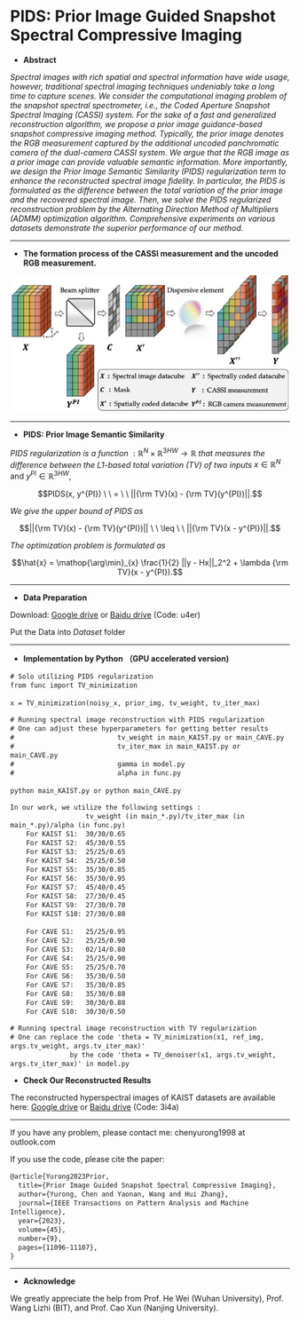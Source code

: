 # PIDS: Prior Image Guided Snapshot Spectral Compressive Imaging

- **Abstract**

*Spectral images with rich spatial and spectral information have wide usage, however, traditional spectral imaging techniques undeniably take a long time to capture scenes. We consider the computational imaging problem of the snapshot spectral spectrometer, i.e., the Coded Aperture Snapshot Spectral Imaging (CASSI) system. For the sake of a fast and generalized reconstruction algorithm, we propose a prior image guidance-based snapshot compressive imaging method. Typically, the prior image denotes the RGB measurement captured by the additional uncoded panchromatic camera of the dual-camera CASSI system. We argue that the RGB image as a prior image can provide valuable semantic information. More importantly, we design the Prior Image Semantic Similarity (PIDS) regularization term to enhance the reconstructed spectral image fidelity. In particular, the PIDS is formulated as the difference between the total variation of the prior image and the recovered spectral image. Then, we solve the PIDS regularized reconstruction problem by the Alternating Direction Method of Multipliers (ADMM) optimization algorithm. Comprehensive experiments on various datasets demonstrate the superior performance of our method.*

---

- **The formation process of the CASSI measurement and the uncoded RGB measurement.**
<div align=center><img width="500" height="246" src="https://github.com/YurongChen1998/Prior-Image-Guided-Snapshot-Spectral-Compressive-Imaging/blob/main/img/Fig1.jpg"/></div>

---

- **PIDS: Prior Image Semantic Similarity**

*PIDS regularization is a function* $: \mathbb{R}^{N} \times \mathbb{R}^{3HW} \rightarrow \mathbb{R}$ *that measures the difference between the L1-based total variation (TV) of two inputs* $x \in \mathbb{R}^{N}$ and $y^{PI} \in \mathbb{R}^{3HW}$,

$$PIDS(x, y^{PI}) \ \ = \ \ ||{\rm TV}(x) - {\rm TV}(y^{PI})||.$$

*We give the upper bound of PIDS as*

$$||{\rm TV}(x) - {\rm TV}(y^{PI})|| \ \ \leq \ \ ||{\rm TV}(x - y^{PI})||.$$

*The optimization problem is formulated as* 

$$\hat{x} = \mathop{\arg\min}_{x} \frac{1}{2} ||y - Hx||_2^2 +  \lambda {\rm TV}(x - y^{PI}).$$

---

- **Data Preparation**

Download: [Google drive](https://drive.google.com/drive/folders/17LzFSdVCU2p0pfxbyghjZJw2nlf0yN97?usp=sharing) or [Baidu drive](https://pan.baidu.com/s/1mdLWXgvzkmQscfZu4t4M7A) (Code: u4er)

Put the Data into *Dataset* folder

---

- **Implementation by Python （GPU accelerated version)**

```
# Solo utilizing PIDS regularization
from func import TV_minimization

x = TV_minimization(noisy_x, prior_img, tv_weight, tv_iter_max)
```


```
# Running spectral image reconstruction with PIDS regularization
# One can adjust these hyperparameters for getting better results
#                          tv_weight in main_KAIST.py or main_CAVE.py
#                          tv_iter_max in main_KAIST.py or main_CAVE.py
#                          gamma in model.py
#                          alpha in func.py

python main_KAIST.py or python main_CAVE.py
```

```
In our work, we utilize the following settings :
                   tv_weight (in main_*.py)/tv_iter_max (in main_*.py)/alpha (in func.py)
    For KAIST S1:  30/30/0.65
    For KAIST S2:  45/30/0.55
    For KAIST S3:  25/25/0.65
    For KAIST S4:  25/25/0.50
    For KAIST S5:  35/30/0.85
    For KAIST S6:  35/30/0.95
    For KAIST S7:  45/40/0.45
    For KAIST S8:  27/30/0.45
    For KAIST S9:  27/30/0.70
    For KAIST S10: 27/30/0.80

    For CAVE S1:   25/25/0.95
    For CAVE S2:   25/25/0.90
    For CAVE S3:   02/14/0.80
    For CAVE S4:   25/25/0.90
    For CAVE S5:   25/25/0.70
    For CAVE S6:   35/30/0.50
    For CAVE S7:   35/30/0.85
    For CAVE S8:   35/30/0.88
    For CAVE S9:   30/30/0.88
    For CAVE S10:  30/30/0.50
```


```
# Running spectral image reconstruction with TV regularization
# One can replace the code 'theta = TV_minimization(x1, ref_img, args.tv_weight, args.tv_iter_max)'
               by the code 'theta = TV_denoiser(x1, args.tv_weight, args.tv_iter_max)' in model.py
```


- **Check Our Reconstructed Results**

The reconstructed hyperspectral images of KAIST datasets are available here: [Google drive](https://drive.google.com/drive/folders/1OW9oQ0Sx-17PAsK2nHNP1W2jFE81hEQw?usp=sharing) or [Baidu drive](https://pan.baidu.com/s/10ET26r2MOCB3Gk40p7IerQ) (Code: 3i4a)


---
If you have any problem, please contact me: chenyurong1998 at outlook.com

If you use the code, please cite the paper:
```
@article{Yurong2023Prior,
  title={Prior Image Guided Snapshot Spectral Compressive Imaging},
  author={Yurong, Chen and Yaonan, Wang and Hui Zhang},
  journal={IEEE Transactions on Pattern Analysis and Machine Intelligence},
  year={2023},
  volume={45},
  number={9},
  pages={11096-11107},
}
```

---

- **Acknowledge**

We greatly appreciate the help from Prof. He Wei (Wuhan University), Prof. Wang Lizhi (BIT), and Prof. Cao Xun (Nanjing University).
